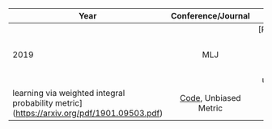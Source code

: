 | Year       | Conference/Journal       | Title  | Remark
| ------------- |:-------------:| --------------:|------------:|
|2019           | MLJ  | [Principled analytic classifier for positive-unlabeled
learning via weighted integral probability metric](https://arxiv.org/pdf/1901.09503.pdf) | [Code](https://github.com/eraser347/WMMD_PU), Unbiased Metric |

